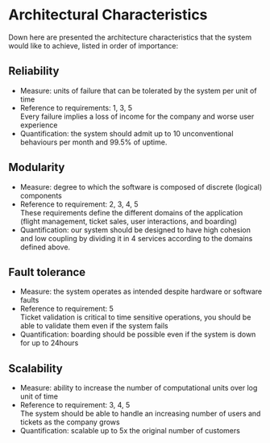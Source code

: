 # Architectural Characteristics
Down here are presented the architecture characteristics that the system would like to achieve, listed in order of importance:

## Reliability
- Measure: units of failure that can be tolerated by the system per unit of time
- Reference to requirements: 1, 3, 5<br/>
    Every failure implies a loss of income for the company and worse user experience
- Quantification: the system should admit up to 10 unconventional behaviours per month and 99.5% of uptime.

## Modularity
- Measure: degree to which the software is composed of discrete (logical) components
- Reference to requirement: 2, 3, 4, 5 <br/>
    These requirements define the different domains of the application (flight management, ticket sales, user interactions, and boarding)
- Quantification: our system should be designed to have high cohesion and low coupling by dividing it in 4 services according to the domains defined above. 

## Fault tolerance
- Measure: the system operates as intended despite hardware or software faults
- Reference to requirement: 5 <br/>
    Ticket validation is critical to time sensitive operations, you should be able to validate them even if the system fails
- Quantification: boarding should be possible even if the system is down for up to 24hours

## Scalability
- Measure: ability to increase the number of computational units over log unit of time
- Reference to requirement: 3, 4, 5 <br/>
    The system should be able to handle an increasing number of users and tickets as the company grows
- Quantification: scalable up to 5x the original number of customers 
